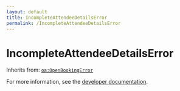 ```yaml
---
layout: default
title: IncompleteAttendeeDetailsError
permalink: /IncompleteAttendeeDetailsError
---
```


# IncompleteAttendeeDetailsError


Inherits from: [`oa:OpenBookingError`](https://openactive.io/OpenBookingError)

For more information, see the [developer documentation](https://developer.openactive.io/data-model/types/).